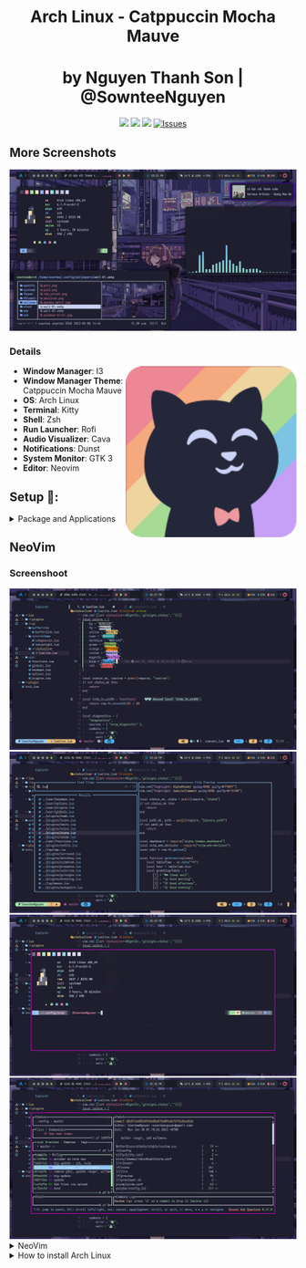 <div align="center">
    <h1>Arch Linux - Catppuccin Mocha Mauve</h1>
    <h1>by Nguyen Thanh Son | @SownteeNguyen</h1>
</div>

<div align="center">

![](https://img.shields.io/github/last-commit/SownteeNguyen/dotfiles?&style=for-the-badge&color=C9CBFF&logoColor=D9E0EE&labelColor=302D41)
![](https://img.shields.io/github/stars/SownteeNguyen/dotfiles?style=for-the-badge&logo=starship&color=8bd5ca&logoColor=D9E0EE&labelColor=302D41)
[![](https://img.shields.io/github/repo-size/SownteeNguyen/dotfiles?color=%23DDB6F2&label=SIZE&logo=codesandbox&style=for-the-badge&logoColor=D9E0EE&labelColor=302D41)](https://github.com/SownteeNguyen/dotfiles)
<a href="https://github.com/SownteeNguyen/dotfiles/issues">
<img alt="Issues" src="https://img.shields.io/github/issues/SownteeNguyen/dotfiles?style=for-the-badge&logo=bilibili&color=F5E0DC&logoColor=D9E0EE&labelColor=302D41" />
</a>

</div>

## More Screenshots

<img src="Screenshots/workspace1.png">

### Details

 <img alt="Sowntee" height="300px" Width="300px" src="neofetch/ascii/cat.png" align="right">

- **Window Manager**: I3
- **Window Manager Theme**: Catppuccin Mocha Mauve
- **OS**: Arch Linux
- **Terminal**: Kitty
- **Shell**: Zsh
- **Run Launcher**: Rofi
- **Audio Visualizer**: Cava
- **Notifications**: Dunst
- **System Monitor**: GTK 3
- **Editor**: Neovim

## Setup 🔧:

<details><summary>Package and Applications</summary><blockquote>

#### Font

    yay -S ttf-iosevka-nerd ttf-font-awesome ttf-jetbrains-mono-nerd nerd-fonts-sf-mono noto-fonts noto-fonts-cjk

#### Apps for Code

- Visual Studio Code
- Intelij IDea Ultimate Edition
- Webstorm
- NeoVim
  ```
  yay -S visual-studio-code-bin intellij-idea-ultimate-edition webstorm neovim
  ```

#### Other Apps

- Telegram
- Discord (BetterDiscord)
- Thunar
- OBS
- VLC
  ```
  sudo pacman -S  discord vlc thunar obs-studio telegram-desktop
  ```
- Spotify (Spicetify)
- Chrome
- EDGE
  ```
  yay -S google-chrome microsoft-edge-stable-bin spotify
  ```

#### Library Support

    sudo pacman -S nodejs npm python python-pip clang jdk-openjdk

#### Network

    sudo pacman -S netctl networkmanager network-manager-applet ifplugd dhcpcd dialog wpa_suppllicant wireless_tools

#### Audio

    sudo pacman -S pavucontrol pipewire pipewire-alsa pipewire-audio pulseaudio pulseaudio-bluetooth playerctl

    systemctl --user enable pipewire pipewire-pulse && systemctl --user start pipewire pipewire-pulse

#### Power

    sudo pacman -S acpi

#### Bluetooth

    sudo pacman -S bluez bluez-utils bluez-tools bluez-libs blueman

    sudo systemctl enable bluetooth.service
    
    power on > agent on > default-agent > scan on

    sudo echo AutoEnable = True >> /etc/bluetooth/main.conf

#### Brightness

    sudo pacman -S brightnessctl xorg-xbacklight

#### File Manager

    sudo pacman -S ranger ueberzug exa hightlight unzip

#### Monitor and Theme

    sudo pacman -S feh flameshot lxappearance catppuccin-gtk-theme-mocha catppuccin-cursors-mocha papirus-icon-theme papirus-folders-catppuccin-git neofetch rxfetch nitch

#### Other

    sudo pacman -S gnome-keyring libsecret libgnome-keyring seahorse xf86-input-libinput pacman-contrib lightdm btop fontconfig ibus

    sudo systemctl enable lightdm

    lightdm --test-mode --debug

    source /etc/X11/xinit/xinitrc.d/50-systemd-user.sh
    eval $(/usr/bin/gnome-keyring-daemon --start)
    export SSH_AUTH_SOCK
    mkdir -p "$HOME"/.local/share/keyrings

</blockquote></details>

## NeoVim

### Screenshoot

<img src="Screenshots/neovim1.png">
<img src="Screenshots/neovim2.png">
<img src="Screenshots/neovim3.png">
<img src="Screenshots/neovim4.png">

<details><summary>NeoVim</summary><blockquote>
- You probably notice you don't have support for copy and paste also that python and node haven't been setup
  
  - If you on X11 install xsel and xclip
    
    ```
    sudo pacman -S xsel xclip
    ```

- Next we need to install python support (Node is optional)
  - Neovim python support:
  ```
  pip install pynvim
  ```
  - Neovim Node support
  ```
  npm i -g neovim
  ```
- Other dependencies for formatting & finding text :

  - Prettier

  ```bash
  npm install -g prettier
  ```

  - Ripgrep Fzf Lazygit

  ```
  sudo pacman -S ripgrep fzf lazygit
  ```

</details>
</blockquote></details>

<details><summary>How to install Arch Linux</summary><blockquote>

### Make you have Internet

    iwctl

### Time sync and set keyboard

    timedatectl set-ntp true
    
    ls /i386/qwerty/us.map.gz

    timedatectl set-ntp true
    
    timedatectl set-timezone Asia/Ho_Chi_Minh

### Reflector and Keyring
    
    pacman -Sy reflector archlinux-keyring
    
    reflector -c Vietnam -c Singapore -c Japan -c India -a 12 --sort rate --save /etc/pacman.d/mirrorlist
    
### Disk 

    cfdisk /dev/sda
    
    mkswap /dev/sda2
    swapon /dev/sda2

    mkfs.ext4 /dev/sda3
    
    mount /dev/sda3 /mnt

    mkdir /mnt/efi
    mount /dev/sda1 /mnt/efi

### Install basic package

    pacstrap /mnt base base-devel linux linux-firmware linux-headers neovim
    
### Switch to /mnt

    genfstab -U /mnt >> /mnt/etc/fstab

    arch-chroot /mnt
    
### Set time and Languaue
    
    ln -sf /usr/share/zoneinfo/Asia/Ho_Chi_Minh /etc/localtime

    hwclock --systohc
    
    vim /etc/locale.gen

    Uncomment: en_US.UTF-8 UTF-8
    
    locale-gen
    
    echo LANG=en_US.UTF-8 > /etc/locale.conf
    
    export LANG=en_US.UTF-8
    
### Set hostname

    echo arch > /etc/hostname
    
    nvim /etc/hosts
    
    127.0.0.1[TAB]localhost
    ::1[TAB][TAB]localhost
    127.0.1.1[TAB]arch.localdomain[TAB]arch
    
### User add or password

    passwd
    
    useradd -m sowntee
    
    passwd sowntee
    
    usermod -aG wheel,audio,video,optical,storage,power sowntee
    
    EDITOR=vim visudo
    
    Add: sowntee ALL=(ALL) ALL
    sowntee ALL=(ALL:ALL) NOPASSWD: /usr/bin/systemctl reboot, /usr/bin/systemctl poweroff
    Uncomment: %wheel ALL=(ALL) ALL
    
### Grub and OsProber
    pacman -S grub osprober
    
    grub-install --target=x86_64-efi --efi-directory=/efi --bootloader-id=GRUB
    
    grub-mkconfig -o /boot/grub/grub.cfg
    
### Exit and Reboot
    
    exit
    
    reboot
    
</blockquote></details>
